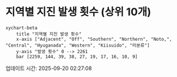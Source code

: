 # 지역별 지진 발생 횟수 (상위 10개)

```mermaid
xychart-beta
    title "지역별 지진 발생 횟수"
    x-axis ["Adjacent", "Off", "Southern", "Northern", "Noto,", "Central", "Hyuganada", "Western", "Kiisuido", "미분류"]
    y-axis "발생 횟수" 0 --> 2261
    bar [2259, 144, 39, 38, 27, 19, 17, 16, 10, 9]
```

업데이트 시간: 2025-09-20 02:27:08
